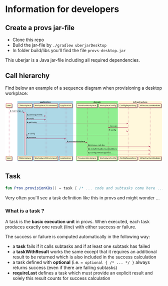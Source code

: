 # Information for developers

## Create a provs jar-file

* Clone this repo
* Build the jar-file by `./gradlew uberjarDesktop`
* In folder build/libs you'll find the file `provs-desktop.jar`

This uberjar is a Java jar-file including all required dependencies.

## Call hierarchy

Find below an example of a sequence diagram when provisioning a desktop workplace:

![img.png](resources/provision-workplace-sequence.diagram.png)


## Task

```kotlin
fun Prov.provisionK8s() = task { /* ... code and subtasks come here ... */ }
```

Very often you'll see a task definition like this in provs and might wonder ...

### What is a task ?

A task is the **basic execution unit** in provs. When executed, each task produces exactly one result (line) with either success or failure.

The success or failure is computed automatically in the following way:
* a **task** fails if it calls subtasks and if at least one subtask has failed
* a **taskWithResult** works the same except that it requires an additional result to be returned which is also included in the success calculation
* a task defined with **optional** (i.e. `= optional { /* ... */ }` always returns success (even if there are failing subtasks)
* **requireLast** defines a task which must provide an explicit result and solely this result counts for success calculation
